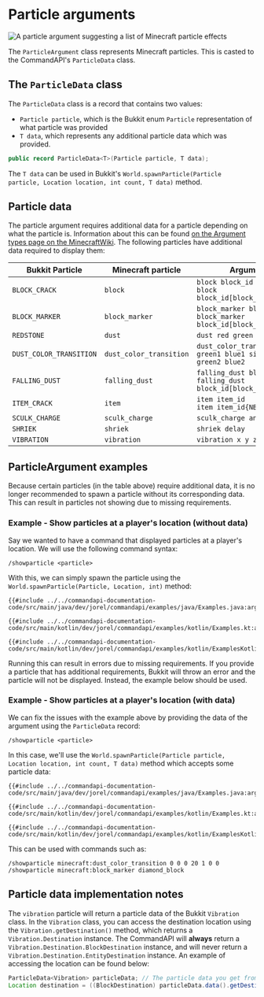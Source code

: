 # Particle arguments

![A particle argument suggesting a list of Minecraft particle effects](./images/arguments/particle.png)

The `ParticleArgument` class represents Minecraft particles. This is casted to the CommandAPI's `ParticleData` class.

## The `ParticleData` class

The `ParticleData` class is a record that contains two values:

- `Particle particle`, which is the Bukkit enum `Particle` representation of what particle was provided
- `T data`, which represents any additional particle data which was provided.

```java
public record ParticleData<T>(Particle particle, T data);
```

The `T data` can be used in Bukkit's `World.spawnParticle(Particle particle, Location location, int count, T data)` method.

## Particle data

The particle argument requires additional data for a particle depending on what the particle is. Information about this can be found [on the Argument types page on the MinecraftWiki](https://minecraft.wiki/w/Argument_types#particle). The following particles have additional data required to display them:

| Bukkit Particle         | Minecraft particle      | Arguments                                                             |
|-------------------------|-------------------------|-----------------------------------------------------------------------|
| `BLOCK_CRACK`           | `block`                 | `block block_id`<br>`block block_id[block_state=value]`               |
| `BLOCK_MARKER`          | `block_marker`          | `block_marker block_id`<br>`block_marker block_id[block_state=value]` |
| `REDSTONE`              | `dust`                  | `dust red green blue size`                                            |
| `DUST_COLOR_TRANSITION` | `dust_color_transition` | `dust_color_transition red1 green1 blue1 size red2 green2 blue2`      |
| `FALLING_DUST`          | `falling_dust`          | `falling_dust block_id`<br>`falling_dust block_id[block_state=value]` |
| `ITEM_CRACK`            | `item`                  | `item item_id`<br>`item item_id{NBT}`                                 |
| `SCULK_CHARGE`          | `sculk_charge`          | `sculk_charge angle`                                                  |
| `SHRIEK`                | `shriek`                | `shriek delay`                                                        |
| `VIBRATION`             | `vibration`             | `vibration x y z ticks`                                               |

## ParticleArgument examples

Because certain particles (in the table above) require additional data, it is no longer recommended to spawn a particle without its corresponding data. This can result in particles not showing due to missing requirements.

<div class="warning">

### Example - Show particles at a player's location (without data)

Say we wanted to have a command that displayed particles at a player's location. We will use the following command syntax:

```mccmd
/showparticle <particle>
```

With this, we can simply spawn the particle using the `World.spawnParticle(Particle, Location, int)` method:

<div class="multi-pre">

```java,Java
{{#include ../../commandapi-documentation-code/src/main/java/dev/jorel/commandapi/examples/java/Examples.java:argumentParticle1}}
```

```kotlin,Kotlin
{{#include ../../commandapi-documentation-code/src/main/kotlin/dev/jorel/commandapi/examples/kotlin/Examples.kt:argumentParticle1}}
```

```kotlin,Kotlin_DSL
{{#include ../../commandapi-documentation-code/src/main/kotlin/dev/jorel/commandapi/examples/kotlin/ExamplesKotlinDSL.kt:argumentParticle1}}
```

</div>

Running this can result in errors due to missing requirements. If you provide a particle that has additional requirements, Bukkit will throw an error and the particle will not be displayed. Instead, the example below should be used.

</div>

<div class="example">

### Example - Show particles  at a player's location (with data)

We can fix the issues with the example above by providing the data of the argument using the `ParticleData` record:

```mccmd
/showparticle <particle>
```

In this case, we'll use the `World.spawnParticle(Particle particle, Location location, int count, T data)` method which accepts some particle data:

<div class="multi-pre">

```java,Java
{{#include ../../commandapi-documentation-code/src/main/java/dev/jorel/commandapi/examples/java/Examples.java:argumentParticle2}}
```

```kotlin,Kotlin
{{#include ../../commandapi-documentation-code/src/main/kotlin/dev/jorel/commandapi/examples/kotlin/Examples.kt:argumentParticle2}}
```

```kotlin,Kotlin_DSL
{{#include ../../commandapi-documentation-code/src/main/kotlin/dev/jorel/commandapi/examples/kotlin/ExamplesKotlinDSL.kt:argumentParticle2}}
```

</div>

This can be used with commands such as:

```mccmd
/showparticle minecraft:dust_color_transition 0 0 0 20 1 0 0
/showparticle minecraft:block_marker diamond_block
```

</div>

## Particle data implementation notes

The `vibration` particle will return a particle data of the Bukkit `Vibration` class. In the `Vibration` class, you can access the destination location using the `Vibration.getDestination()` method, which returns a `Vibration.Destination` instance. The CommandAPI will **always** return a `Vibration.Destination.BlockDestination` instance, and will never return a `Vibration.Destination.EntityDestination` instance. An example of accessing the location can be found below:

```java
ParticleData<Vibration> particleData; // The particle data you get from your argument
Location destination = ((BlockDestination) particleData.data().getDestination()).getLocation();
```
